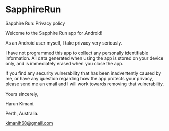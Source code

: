 # SapphireRun
Sapphire Run: Privacy policy

Welcome to the Sapphire Run app for Android!

As an Android user myself, I take privacy very seriously.

I have not programmed this app to collect any personally identifiable information. All data generated when using the app is stored on your device only, and is immediately erased when you close the app.

If you find any security vulnerability that has been inadvertently caused by me, or have any question regarding how the app protects your privacy, please send me an email and I will work towards removing that vulnerability.

Yours sincerely,

Harun Kimani.

Perth, Australia.

kimanih68@gmail.com
